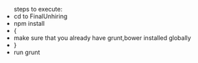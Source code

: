<ul>steps to execute:
            <li>    cd to FinalUnhiring
            <li>npm install
            <li>{
            <li>make sure that you already have grunt,bower installed globally
            <li>    }
            <li>run grunt
            </ul>
